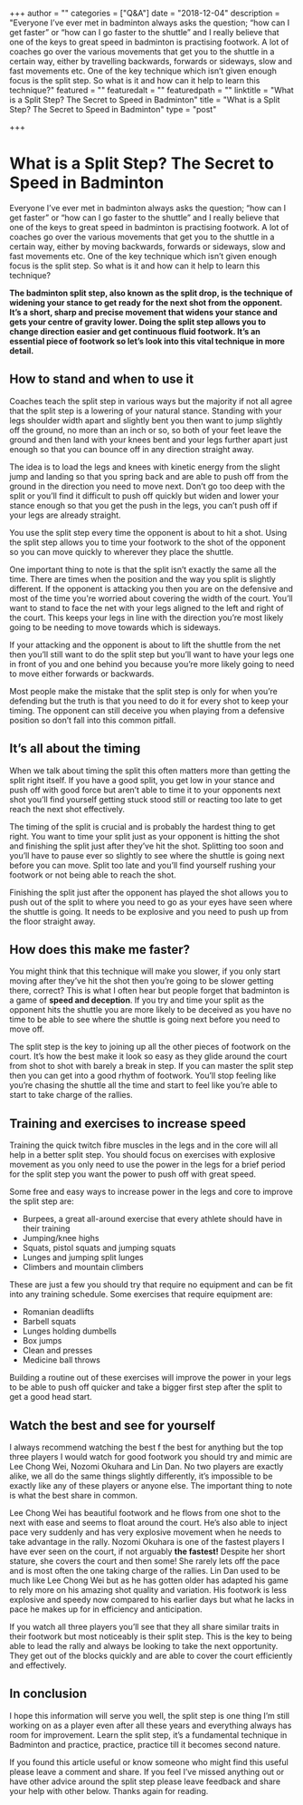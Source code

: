 +++
author = ""
categories = ["Q&A"]
date = "2018-12-04"
description = "Everyone I’ve ever met in badminton always asks the question; “how can I get faster” or “how can I go faster to the shuttle” and I really believe that one of the keys to great speed in badminton is practising footwork. A lot of coaches go over the various movements that get you to the shuttle in a certain way, either by travelling backwards, forwards or sideways, slow and fast movements etc. One of the key technique which isn’t given enough focus is the split step. So what is it and how can it help to learn this technique?"
featured = ""
featuredalt = ""
featuredpath = ""
linktitle = "What is a Split Step? The Secret to Speed in Badminton"
title = "What is a Split Step? The Secret to Speed in Badminton"
type = "post"

+++

# What is a Split Step? The Secret to Speed in Badminton

Everyone I’ve ever met in badminton always asks the question; “how can I get faster” or “how can I go faster to the shuttle” and I really believe that one of the keys to great speed in badminton is practising footwork. A lot of coaches go over the various movements that get you to the shuttle in a certain way, either by moving backwards, forwards or sideways, slow and fast movements etc. One of the key technique which isn’t given enough focus is the split step. So what is it and how can it help to learn this technique?

**The badminton split step, also known as the split drop, is the technique of widening your stance to get ready for the next shot from the opponent. It’s a short, sharp and precise movement that widens your stance and gets your centre of gravity lower. Doing the split step allows you to change direction easier and get continuous fluid footwork. It’s an essential piece of footwork so let’s look into this vital technique in more detail.**

## How to stand and when to use it

Coaches teach the split step in various ways but the majority if not all agree that the split step is a lowering of your natural stance. Standing with your legs shoulder width apart and slightly bent you then want to jump slightly off the ground, no more than an inch or so, so both of your feet leave the ground and then land with your knees bent and your legs further apart just enough so that you can bounce off in any direction straight away.

The idea is to load the legs and knees with kinetic energy from the slight jump and landing so that you spring back and are able to push off from the ground in the direction you need to move next. Don’t go too deep with the split or you’ll find it difficult to push off quickly but widen and lower your stance enough so that you get the push in the legs, you can’t push off if your legs are already straight.

You use the split step every time the opponent is about to hit a shot. Using the split step allows you to time your footwork to the shot of the opponent so you can move quickly to wherever they place the shuttle.

One important thing to note is that the split isn’t exactly the same all the time. There are times when the position and the way you split is slightly different. If the opponent is attacking you then you are on the defensive and most of the time you're worried about covering the width of the court. You’ll want to stand to face the net with your legs aligned to the left and right of the court. This keeps your legs in line with the direction you’re most likely going to be needing to move towards which is sideways.

If your attacking and the opponent is about to lift the shuttle from the net then you’ll still want to do the split step but you’ll want to have your legs one in front of you and one behind you because you’re more likely going to need to move either forwards or backwards.

Most people make the mistake that the split step is only for when you’re defending but the truth is that you need to do it for every shot to keep your timing. The opponent can still deceive you when playing from a defensive position so don’t fall into this common pitfall.

## It’s all about the timing

When we talk about timing the split this often matters more than getting the split right itself. If you have a good split, you get low in your stance and push off with good force but aren’t able to time it to your opponents next shot you’ll find yourself getting stuck stood still or reacting too late to get reach the next shot effectively.

The timing of the split is crucial and is probably the hardest thing to get right. You want to time your split just as your opponent is hitting the shot and finishing the split just after they’ve hit the shot. Splitting too soon and you’ll have to pause ever so slightly to see where the shuttle is going next before you can move. Split too late and you’ll find yourself rushing your footwork or not being able to reach the shot.

Finishing the split just after the opponent has played the shot allows you to push out of the split to where you need to go as your eyes have seen where the shuttle is going. It needs to be explosive and you need to push up from the floor straight away.

## How does this make me faster?

You might think that this technique will make you slower, if you only start moving after they’ve hit the shot then you’re going to be slower getting there, correct? This is what I often hear but people forget that badminton is a game of **speed and deception**. If you try and time your split as the opponent hits the shuttle you are more likely to be deceived as you have no time to be able to see where the shuttle is going next before you need to move off.

The split step is the key to joining up all the other pieces of footwork on the court. It’s how the best make it look so easy as they glide around the court from shot to shot with barely a break in step. If you can master the split step then you can get into a good rhythm of footwork. You’ll stop feeling like you’re chasing the shuttle all the time and start to feel like you’re able to start to take charge of the rallies.

## Training and exercises to increase speed

Training the quick twitch fibre muscles in the legs and in the core will all help in a better split step. You should focus on exercises with explosive movement as you only need to use the power in the legs for a brief period for the split step you want the power to push off with great speed.

Some free and easy ways to increase power in the legs and core to improve the split step are:

- Burpees, a great all-around exercise that every athlete should have in their training
- Jumping/knee highs
- Squats, pistol squats and jumping squats
- Lunges and jumping split lunges
- Climbers and mountain climbers

These are just a few you should try that require no equipment and can be fit into any training schedule. Some exercises that require equipment are:

- Romanian deadlifts
- Barbell squats
- Lunges holding dumbells
- Box jumps
- Clean and presses
- Medicine ball throws

Building a routine out of these exercises will improve the power in your legs to be able to push off quicker and take a bigger first step after the split to get a good head start.

## Watch the best and see for yourself

I always recommend watching the best f the best for anything but the top three players I would watch for good footwork you should try and mimic are Lee Chong Wei, Nozomi Okuhara and Lin Dan. No two players are exactly alike, we all do the same things slightly differently, it’s impossible to be exactly like any of these players or anyone else. The important thing to note is what the best share in common.

Lee Chong Wei has beautiful footwork and he flows from one shot to the next with ease and seems to float around the court. He’s also able to inject pace very suddenly and has very explosive movement when he needs to take advantage in the rally. Nozomi Okuhara is one of the fastest players I have ever seen on the court, if not arguably **the fastest!** Despite her short stature, she covers the court and then some! She rarely lets off the pace and is most often the one taking charge of the rallies. Lin Dan used to be much like Lee Chong Wei but as he has gotten older has adapted his game to rely more on his amazing shot quality and variation. His footwork is less explosive and speedy now compared to his earlier days but what he lacks in pace he makes up for in efficiency and anticipation.

If you watch all three players you’ll see that they all share similar traits in their footwork but most noticeably is their split step. This is the key to being able to lead the rally and always be looking to take the next opportunity. They get out of the blocks quickly and are able to cover the court efficiently and effectively.

## In conclusion

I hope this information will serve you well, the split step is one thing I’m still working on as a player even after all these years and everything always has room for improvement. Learn the split step, it’s a fundamental technique in Badminton and practice, practice, practice till it becomes second nature.

If you found this article useful or know someone who might find this useful please leave a comment and share. If you feel I’ve missed anything out or have other advice around the split step please leave feedback and share your help with other below. Thanks again for reading.
